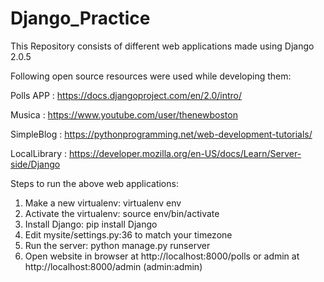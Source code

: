 # Django_Practice

This Repository consists of different web applications made using Django 2.0.5

Following open source resources were used while developing them:

Polls APP : https://docs.djangoproject.com/en/2.0/intro/

Musica : https://www.youtube.com/user/thenewboston

SimpleBlog : https://pythonprogramming.net/web-development-tutorials/

LocalLibrary : https://developer.mozilla.org/en-US/docs/Learn/Server-side/Django

Steps to run the above web applications:

1. Make a new virtualenv: virtualenv env
2. Activate the virtualenv: source env/bin/activate
3. Install Django: pip install Django
4. Edit mysite/settings.py:36 to match your timezone
5. Run the server: python manage.py runserver
6. Open website in browser at http://localhost:8000/polls or admin at http://localhost:8000/admin (admin:admin)

